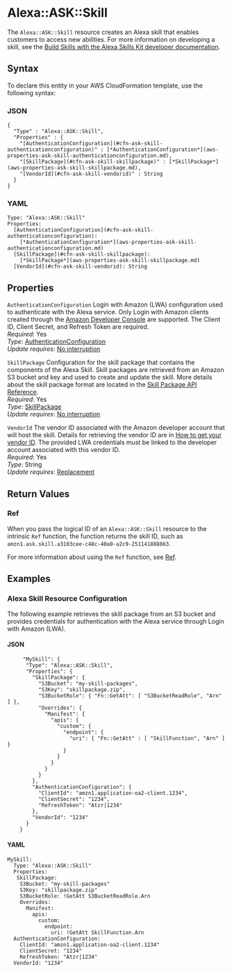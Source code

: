 # Alexa::ASK::Skill<a name="aws-resource-ask-skill"></a>

The `Alexa::ASK::Skill` resource creates an Alexa skill that enables customers to access new abilities\. For more information on developing a skill, see the [Build Skills with the Alexa Skills Kit developer documentation](https://developer.amazon.com/docs/ask-overviews/build-skills-with-the-alexa-skills-kit.html)\.  

## Syntax<a name="aws-resource-ask-skill-syntax"></a>

To declare this entity in your AWS CloudFormation template, use the following syntax:

### JSON<a name="aws-resource-ask-skill-syntax.json"></a>

```
{
  "Type" : "Alexa::ASK::Skill",
  "Properties" : {
    "[AuthenticationConfiguration](#cfn-ask-skill-authenticationconfiguration)" : [*AuthenticationConfiguration*](aws-properties-ask-skill-authenticationconfiguration.md),
    "[SkillPackage](#cfn-ask-skill-skillpackage)" : [*SkillPackage*](aws-properties-ask-skill-skillpackage.md),
    "[VendorId](#cfn-ask-skill-vendorid)" : String
  }
}
```

### YAML<a name="aws-resource-ask-skill-syntax.yaml"></a>

```
Type: "Alexa::ASK::Skill"
Properties:
  [AuthenticationConfiguration](#cfn-ask-skill-authenticationconfiguration): 
    [*AuthenticationConfiguration*](aws-properties-ask-skill-authenticationconfiguration.md)
  [SkillPackage](#cfn-ask-skill-skillpackage): 
    [*SkillPackage*](aws-properties-ask-skill-skillpackage.md)
  [VendorId](#cfn-ask-skill-vendorid): String
```

## Properties<a name="aws-resource-ask-skill-properties"></a>

`AuthenticationConfiguration`  <a name="cfn-ask-skill-authenticationconfiguration"></a>
 Login with Amazon \(LWA\) configuration used to authenticate with the Alexa service\. Only Login with Amazon clients created through the [Amazon Developer Console](https://developer.amazon.com/lwa/sp/overview.html) are supported\. The Client ID, Client Secret, and Refresh Token are required\.  
 *Required*: Yes  
 *Type*: [AuthenticationConfiguration](aws-properties-ask-skill-authenticationconfiguration.md)  
 *Update requires*: [No interruption](using-cfn-updating-stacks-update-behaviors.md#update-no-interrupt) 

`SkillPackage`  <a name="cfn-ask-skill-skillpackage"></a>
Configuration for the skill package that contains the components of the Alexa Skill\. Skill packages are retrieved from an Amazon S3 bucket and key and used to create and update the skill\. More details about the skill package format are located in the [Skill Package API Reference](https://developer.amazon.com/docs/smapi/skill-package-api-reference.html#skill-package-format)\.   
 *Required*: Yes  
 *Type*: [SkillPackage](aws-properties-ask-skill-skillpackage.md)  
 *Update requires*: [No interruption](using-cfn-updating-stacks-update-behaviors.md#update-no-interrupt) 

`VendorId`  <a name="cfn-ask-skill-vendorid"></a>
The vendor ID associated with the Amazon developer account that will host the skill\. Details for retrieving the vendor ID are in [How to get your vendor ID](https://github.com/alexa/alexa-smarthome/wiki/How-to-get-your-vendor-ID)\. The provided LWA credentials must be linked to the developer account associated with this vendor ID\.  
 *Required*: Yes  
 *Type*: String  
 *Update requires*: [Replacement](using-cfn-updating-stacks-update-behaviors.md#update-replacement) 

## Return Values<a name="aws-resource-ask-skill-returnvalues"></a>

### Ref<a name="aws-resource-ask-skill-ref"></a>

When you pass the logical ID of an `Alexa::ASK::Skill` resource to the intrinsic `Ref` function, the function returns the skill ID, such as `amzn1.ask.skill.a3103cee-c48c-40a0-a2c9-251141888863`\. 

For more information about using the `Ref` function, see [Ref](intrinsic-function-reference-ref.md)\. 

## Examples<a name="aws-resource-ask-skill-examples"></a>

### Alexa Skill Resource Configuration<a name="aws-resource-ask-skill-example1"></a>

The following example retrieves the skill package from an S3 bucket and provides credentials for authentication with the Alexa service through Login with Amazon \(LWA\)\.

#### JSON<a name="aws-resource-ask-skill-example1.json"></a>

```
     "MySkill": {
      "Type": "Alexa::ASK::Skill",
      "Properties": {
        "SkillPackage": {
          "S3Bucket": "my-skill-packages",
          "S3Key": "skillpackage.zip",
          "S3BucketRole": { "Fn::GetAtt": [ "S3BucketReadRole", "Arn" ] },
          "Overrides": {
            "Manifest": {
              "apis": {
                "custom": {
                  "endpoint": {
                    "uri": { "Fn::GetAtt" : [ "SkillFunction", "Arn" ] }
                  }
                }
              }
            }
          }
        },
        "AuthenticationConfiguration": {
          "ClientId": "amzn1.application-oa2-client.1234",
          "ClientSecret": "1234",
          "RefreshToken": "Atzr|1234"
        },
        "VendorId": "1234"
      }
    }
```

#### YAML<a name="aws-resource-ask-skill-example1.yaml"></a>

```
MySkill:
  Type: "Alexa::ASK::Skill"   
  Properties:
   SkillPackage:
    S3Bucket: "my-skill-packages"
    S3Key: "skillpackage.zip"
    S3BucketRole: !GetAtt S3BucketReadRole.Arn
    Overrides:
      Manifest:
        apis:
          custom:
            endpoint:
              uri: !GetAtt SkillFunction.Arn
  AuthenticationConfiguration:
    ClientId: "amzn1.application-oa2-client.1234"
    ClientSecret: "1234"
    RefreshToken: "Atzr|1234"
  VendorId: "1234"
```